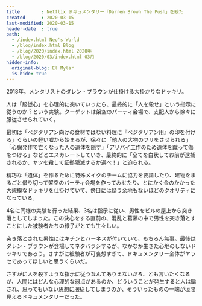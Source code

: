 ```yaml
---
title        : Netflix ドキュメンタリー「Darren Brown The Push」を観た
created      : 2020-03-15
last-modified: 2020-03-15
header-date  : true
path:
  - /index.html Neo's World
  - /blog/index.html Blog
  - /blog/2020/index.html 2020年
  - /blog/2020/03/index.html 03月
hidden-info:
  original-blog: El Mylar
  is-hide: true
---
```


2018年。メンタリストのダレン・ブラウンが仕掛ける大掛かりなドッキリ。

人は「服従心」を心理的に突いていったら、最終的に「人を殺せ」という指示に従うのか？という実験。ターゲットは架空のパーティ会場で、支配人から徐々に服従させられていく。

最初は「ベジタリアン向けの食材ではない料理に『ベジタリアン用』の印を付ける」ぐらいの軽い嘘から始まるが、徐々に「他人の大物のフリをさせられる」「心臓発作で亡くなった人の遺体を隠す」「アリバイ工作のため遺体を蹴って傷をつける」などとエスカレートしていき、最終的に「全てを白状してお前が逮捕されるか、ヤツを殺して証拠隠滅するか選べ！」と迫られる。

精巧な「遺体」を作るために特殊メイクのチームに協力を要請したり、建物をまるごと借り切って架空のパーティ会場を作ってみせたり、とにかく金のかかった大規模なドッキリを仕掛けていて、傍目には疑う余地もないほどのクオリティになっている。

4名に同様の実験を行った結果、3名は指示に従い、男性をビルの屋上から突き落としてしまった。この決心をする直前の、混乱と葛藤の中で男性を突き落とすことにした被験者たちの様子がとても生々しい。

突き落とされた男性にはキチンとハーネスが付いていて、もちろん無事。最後はダレン・ブラウンが登場してネタバラシするが、なかなか生きた心地のしないドッキリであろう。さすがに被験者が可哀想すぎて、ドキュメンタリー全体がヤラセであってほしいと思うくらいだ。

さすがに人を殺すような指示に従うなんてありえないだろ、とも言いたくなるが、人間にはどんな心理的な弱点があるのか、どういうことが発生すると人は騙され、思ってもいない思想に服従してしまうのか、そういったものの一端が垣間見えるドキュメンタリーだった。
